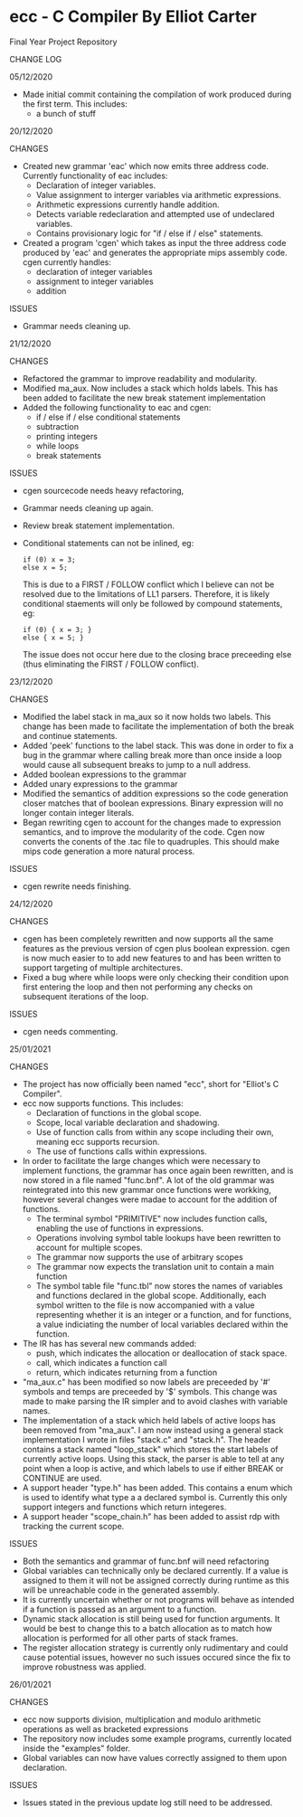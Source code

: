 # ecc - C Compiler By Elliot Carter

Final Year Project Repository

CHANGE LOG

05/12/2020
  
  - Made initial commit containing the compilation of work produced
    during the first term. This includes:
    - a bunch of stuff

20/12/2020

CHANGES

  - Created new grammar 'eac' which now emits three address code.
    Currently functionality of eac includes:
    - Declaration of integer variables.
    - Value assignment to interger variables via arithmetic expressions.
    - Arithmetic expressions currently handle addition.
    - Detects variable redeclaration and attempted use of undeclared variables.
    - Contains provisionary logic for "if / else if / else" statements.
  - Created a program 'cgen' which takes as input the three address code produced
    by 'eac' and generates the appropriate mips assembly code. cgen currently
    handles:
      - declaration of integer variables
      - assignment to integer variables
      - addition
      
ISSUES

  - Grammar needs cleaning up.
        
21/12/2020

CHANGES

  - Refactored the grammar to improve readability and modularity.
  - Modified ma_aux. Now includes a stack which holds labels. This
    has been added to facilitate the new break statement implementation
  - Added the following functionality to eac and cgen:
    - if / else if / else conditional statements
    - subtraction
    - printing integers
    - while loops
    - break statements
      
ISSUES

  - cgen sourcecode needs heavy refactoring,
  - Grammar needs cleaning up again.
  - Review break statement implementation.
  - Conditional statements can not be inlined, eg:
      
        if (0) x = 3;
        else x = 5;
      
     This is due to a FIRST / FOLLOW conflict which I believe
     can not be resolved due to the limitations of LL1 parsers.
     Therefore, it is likely conditional staements will only be
     followed by compound statements, eg:
     
        if (0) { x = 3; }
        else { x = 5; }
     
     The issue does not occur here due to the closing brace preceeding 
     else (thus eliminating the FIRST / FOLLOW conflict).

     
23/12/2020

CHANGES

  - Modified the label stack in ma_aux so it now holds two labels.
    This change has been made to facilitate the implementation of
    both the break and continue statements.
  - Added 'peek' functions to the label stack. This was done in order 
    to fix a bug in the grammar where calling break more than once inside 
    a loop would cause all subsequent breaks to jump to a null address.
  - Added boolean expressions to the grammar
  - Added unary expressions to the grammar
  - Modified the semantics of addition expressions so the code generation 
    closer matches that of boolean expressions. Binary expression will no
    longer contain integer literals.
  - Began rewriting cgen to account for the changes made to expression
    semantics, and to improve the modularity of the code. Cgen now converts
    the conents of the .tac file to quadruples. This should make mips code
    generation a more natural process. 
      
ISSUES

  - cgen rewrite needs finishing.
  
24/12/2020

CHANGES

  - cgen has been completely rewritten and now supports all the same features 
    as the previous version of cgen plus boolean expression. cgen is now much
    easier to to add new features to and has been written to support targeting
    of multiple architectures.
  - Fixed a bug where while loops were only checking their condition upon first
    entering the loop and then not performing any checks on subsequent iterations
    of the loop.
      
ISSUES

  - cgen needs commenting.
    
25/01/2021

CHANGES

  - The project has now officially been named "ecc", short for "Elliot's C Compiler".
  - ecc now supports functions. This includes:
    - Declaration of functions in the global scope.
    - Scope, local variable declaration and shadowing.
    - Use of function calls from within any scope including their own, meaning ecc 
      supports recursion.
    - The use of functions calls within expressions.  
  - In order to facilitate the large changes which were necessary to implement 
    functions, the grammar has once again been rewritten, and is now stored in a 
    file named "func.bnf". A lot of the old grammar was reintegrated into this new
    grammar once functions were workking, however several changes were madae to 
    account for the addition of functions.
      - The terminal symbol "PRIMITIVE" now includes function calls, enabling the
        use of functions in expressions.
      - Operations involving symbol table lookups have been rewritten to account 
        for multiple scopes.
      - The grammar now supports the use of arbitrary scopes
      - The grammar now expects the translation unit to contain a main function
      - The symbol table file "func.tbl" now stores the names of variables and
        functions declared in the global scope. Additionally, each symbol written
        to the file is now accompanied with a value representing whether it is an
        integer or a function, and for functions, a value indiciating the number of
        local variables declared within the function.
  - The IR has has several new commands added:
    - push, which indicates the allocation or deallocation of stack space.
    - call, which indicates a function call
    - return, which indicates returning from a function
  - "ma_aux.c" has been modified so now labels are preceeded by '#' symbols and 
    temps are preceeded by '$' symbols. This change was made to make parsing the
    IR simpler and to avoid clashes with variable names.
  - The implementation of a stack which held labels of active loops has been removed
    from "ma_aux". I am now instead using a general stack implementation I wrote in
    files "stack.c" and "stack.h". The header contains a stack named "loop_stack" 
    which stores the start labels of currently active loops. Using this stack, the 
    parser is able to tell at any point when a loop is active, and which labels to
    use if either BREAK or CONTINUE are used.
  - A support header "type.h" has been added. This contains a enum which is used to 
    identify what type a a declared symbol is. Currently this only support integers
    and functions which return integeres.
  - A support header "scope_chain.h" has been added to assist rdp with tracking the 
    current scope.

ISSUES

  - Both the semantics and grammar of func.bnf will need refactoring
  - Global variables can technically only be declared currently. If a value
    is assigned to them it will not be assigned correctly during runtime as
    this will be unreachable code in the generated assembly.
  - It is currently uncertain whether or not programs will behave as intended
    if a function is passed as an argument to a function.
  - Dynamic stack allocation is still being used for function arguments. It would
    be best to change this to a batch allocation as to match how allocation is 
    performed for all other parts of stack frames.
  - The register allocation strategy is currently only rudimentary and could cause
    potential issues, however no such issues occured since the fix to improve 
    robustness was applied.
  
26/01/2021

CHANGES

  - ecc now supports division, multiplication and modulo arithmetic operations
    as well as bracketed expressions
  - The repository now includes some example programs, currently located inside
    the "examples" folder.
  - Global variables can now have values correctly assigned to them upon declaration.

ISSUES

  - Issues stated in the previous update log still need to be addressed.
 
 
    
